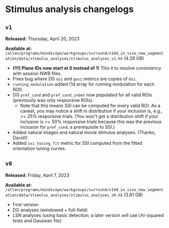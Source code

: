 # Stimulus analysis changelogs
<!-- ## `v2`
**Released:** TBD

**Available at:** TBD

-  -->

## `v1`
**Released:** Thursday, April 20, 2023

**Available at:** `/allen/programs/mindscope/workgroups/surround/v1dd_in_vivo_new_segmentation/data/stimulus_analyses/stimulus_analyses_v1.h5` (4.28 GB)

- **(!!!) Plane IDs now start at 0 instead of 1!** This it to resolve consistency with session NWB files.
- Fixes bug where DG `osi` and `gosi` metrics are copies of `dsi`.
- `running_modulation` added (1d array for running modulation for each ROI).
- DG `pref_cond` and `pref_cond_index` now populated for all valid ROIs (previously was only responsive ROIs).
    - Note that this means SSI can be computed for every valid ROI. As a caveat, you may notice a shift in distribution if your inclusion is, e.g., >= 25% responsive trials. (You won't get a distribution shift if your inclusion is >= 50% responsive trials because this was the previous inclusion for `pref_cond`, a prerequisite to SSI.)
- Added natural images and natural movie stimulus analyses. (Thanks, David!)
- Added `ssi_tuning_fit` metric for SSI computed from the fitted orientation tuning curves.

## `v0`
**Released:** Friday, April 7, 2023

**Available at:** `/allen/programs/mindscope/workgroups/surround/v1dd_in_vivo_new_segmentation/data/stimulus_analyses/stimulus_analyses_v0.h5` (3.81 GB)

- First version
- DG analyses (windowed + full-field)
- LSN analyses (using basic detection; a later version will use chi-squared tests and Gaussian fits)